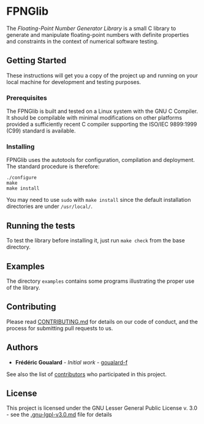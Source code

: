 # FPNGlib

The *Floating-Point Number Generator Library* is a small C library to generate and manipulate floating-point numbers with definite properties and constraints in the context of numerical software testing.

## Getting Started

These instructions will get you a copy of the project up and running on your local machine for development and testing purposes.

### Prerequisites

The FPNGlib is built and tested on a Linux system with the GNU C Compiler. It should be compilable with minimal modifications on other platforms provided a sufficiently recent C compiler supporting the ISO/IEC 9899:1999 (C99) standard is available.


### Installing

FPNGlib uses the autotools for configuration, compilation and deployment. The standard procedure is therefore:

```
./configure
make
make install
```

You may need to use `sudo` with `make install` since the default
installation directories are under `/usr/local/`.


## Running the tests

To test the library before installing it, just run `make check` from the base directory.

## Examples
The directory `examples` contains some programs illustrating the proper use of
the library.


## Contributing

Please read [CONTRIBUTING.md]() for details on our code of conduct, and the process for submitting pull requests to us.

## Authors

* **Frédéric Goualard** - *Initial work* - [goualard-f](https://gitlab.univ-nantes.fr/goualard-f)

See also the list of [contributors](https://gitlab.univ-nantes.fr/goualard-f/fpnglib/project_members) who participated in this project.

## License

This project is licensed under the GNU Lesser General Public License v. 3.0 - see the [.gnu-lgpl-v3.0.md](gnu-lgpl-v3.0.md) file for details
